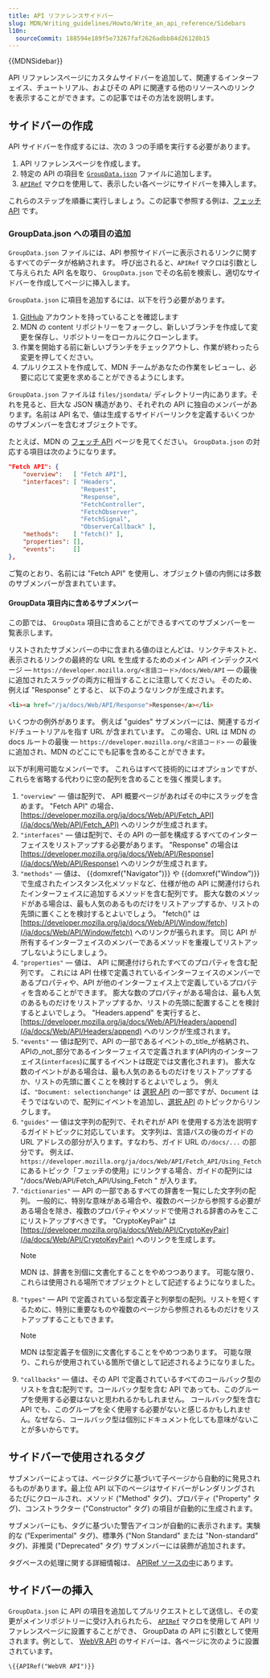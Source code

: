 ```yaml
---
title: API リファレンスサイドバー
slug: MDN/Writing_guidelines/Howto/Write_an_api_reference/Sidebars
l10n:
  sourceCommit: 188594e189f5e73267faf2626adbb84d26128b15
---
```


{{MDNSidebar}}

API リファレンスページにカスタムサイドバーを追加して、関連するインターフェイス、チュートリアル、およびその API に関連する他のリソースへのリンクを表示することができます。この記事ではその方法を説明します。

## サイドバーの作成

API サイドバーを作成するには、次の 3 つの手順を実行する必要があります。

1. API リファレンスページを作成します。
2. 特定の API の項目を [`GroupData.json`](https://github.com/mdn/content/blob/main/files/jsondata/GroupData.json) ファイルに追加します。
3. [`APIRef`](https://github.com/mdn/yari/blob/main/kumascript/macros/APIRef.ejs) マクロを使用して、表示したい各ページにサイドバーを挿入します。

これらのステップを順番に実行しましょう。この記事で参照する例は、[フェッチ API](/ja/docs/Web/API/Fetch_API) です。

### GroupData.json への項目の追加

`GroupData.json` ファイルには、API 参照サイドバーに表示されるリンクに関するすべてのデータが格納されます。
呼び出されると、`APIRef` マクロは引数として与えられた API 名を取り、 `GroupData.json` でその名前を検索し、適切なサイドバーを作成してページに挿入します。

`GroupData.json` に項目を追加するには、以下を行う必要があります。

1. [GitHub](https://github.com/) アカウントを持っていることを確認します
2. MDN の content リポジトリーをフォークし、新しいブランチを作成して変更を保存し、リポジトリーをローカルにクローンします。
3. 作業を開始する前に新しいブランチをチェックアウトし、作業が終わったら変更を押してください。
4. プルリクエストを作成して、MDN チームがあなたの作業をレビューし、必要に応じて変更を求めることができるようにします。

`GroupData.json` ファイルは `files/jsondata/` ディレクトリー内にあります。それを見ると、巨大な JSON 構造があり、それぞれの API に独自のメンバーがあります。名前は API 名で、値は生成するサイドバーリンクを定義するいくつかのサブメンバーを含むオブジェクトです。

たとえば、MDN の [フェッチ API](/ja/docs/Web/API/Fetch_API) ページを見てください。 `GroupData.json` の対応する項目は次のようになります。

```json
"Fetch API": {
    "overview":   [ "Fetch API"],
    "interfaces": [ "Headers",
                    "Request",
                    "Response",
                    "FetchController",
                    "FetchObserver",
                    "FetchSignal",
                    "ObserverCallback" ],
    "methods":    [ "fetch()" ],
    "properties": [],
    "events":     []
},
```

ご覧のとおり、名前には "Fetch API" を使用し、オブジェクト値の内側には多数のサブメンバーが含まれています。

#### GroupData 項目内に含めるサブメンバー

この節では、 `GroupData` 項目に含めることができるすべてのサブメンバーを一覧表示します。

リストされたサブメンバーの中に含まれる値のほとんどは、リンクテキストと、表示されるリンクの最終的な URL を生成するためのメイン API インデックスページ — `https://developer.mozilla.org/<言語コード>/docs/Web/API` — の最後に追加されたスラッグの両方に相当することに注意してください。
そのため、例えば "Response" とすると、 以下のようなリンクが生成されます。

```html
<li><a href="/ja/docs/Web/API/Response">Response</a></li>
```

いくつかの例外があります。
例えば "guides" サブメンバーには、関連するガイド/チュートリアルを指す URL が含まれています。
この場合、URL は MDN の docs ルートの最後 — `https://developer.mozilla.org/<言語コード>` — の最後に追加され、MDN のどこにでも記事を含めることができます。

以下が利用可能なメンバーです。
これらはすべて技術的にはオプションですが、これらを省略する代わりに空の配列を含めることを強く推奨します。

1. `"overview"` — 値は配列で、 API 概要ページがあればその中にスラッグを含めます。
   "Fetch API" の場合、 [https://developer.mozilla.org/ja/docs/Web/API/Fetch_API](/ja/docs/Web/API/Fetch_API) へのリンクが生成されます。
2. `"interfaces"` — 値は配列で、その API の一部を構成するすべてのインターフェイスをリストアップする必要があります。
   "Response" の場合は [https://developer.mozilla.org/ja/docs/Web/API/Response](/ja/docs/Web/API/Response) へのリンクが生成されます。
3. `"methods"` — 値は、 {{domxref("Navigator")}} や {{domxref("Window")}} で生成されたインスタンス化メソッドなど、仕様が他の API に関連付けられたインターフェイスに追加するメソッドを含む配列です。
   膨大な数のメソッドがある場合は、最も人気のあるものだけをリストアップするか、リストの先頭に置くことを検討するとよいでしょう。
   "fetch()" は [https://developer.mozilla.org/ja/docs/Web/API/Window/fetch](/ja/docs/Web/API/Window/fetch) へのリンクが張られます。
   同じ API が所有するインターフェイスのメンバーであるメソッドを重複してリストアップしないようにしましょう。
4. `"properties"` — 値は、 API に関連付けられたすべてのプロパティを含む配列です。
   これには API 仕様で定義されているインターフェイスのメンバーであるプロパティや、API が他のインターフェイス上で定義しているプロパティを含めることができます。
   膨大な数のプロパティがある場合は、最も人気のあるものだけをリストアップするか、リストの先頭に配置することを検討するとよいでしょう。
   "Headers.append" を実行すると、 [https://developer.mozilla.org/ja/docs/Web/API/Headers/append](/ja/docs/Web/API/Headers/append) へのリンクが生成されます。
5. `"events"` — 値は配列で、API の一部であるイベントの_title_が格納され、APIの_not_部分であるインターフェイスで定義されます(API内のインターフェイス(`interfaces`)に属するイベントは既定では文書化されます)。
   膨大な数のイベントがある場合は、最も人気のあるものだけをリストアップするか、リストの先頭に置くことを検討するとよいでしょう。
   例えば、`"Document: selectionchange"` は [選択 API](/ja/docs/Web/API/Selection_API) の一部ですが、`Document` はそうではないので、配列にイベントを追加し、[選択 API](/ja/docs/Web/API/Selection_API) のトピックからリンクします。
6. `"guides"` — 値は文字列の配列で、それぞれが API を使用する方法を説明するガイドトピックに対応しています。
   文字列は、言語パスの後のガイドの URL アドレスの部分が入ります。すなわち、ガイド URL の`/docs/...` の部分です。
   例えば、`https://developer.mozilla.org/ja/docs/Web/API/Fetch_API/Using_Fetch` にあるトピック「フェッチの使用」にリンクする場合、ガイドの配列には "/docs/Web/API/Fetch_API/Using_Fetch " が入ります。
7. `"dictionaries"` — API の一部であるすべての辞書を一覧にした文字列の配列。
   一般的に、特別な意味がある場合や、複数のページから参照する必要がある場合を除き、複数のプロパティやメソッドで使用される辞書のみをここにリストアップすべきです。
   "CryptoKeyPair" は [https://developer.mozilla.org/ja/docs/Web/API/CryptoKeyPair](/ja/docs/Web/API/CryptoKeyPair) へのリンクを生成します。
   > [!NOTE]
   > MDN は、辞書を別個に文書化することをやめつつあります。
   > 可能な限り、これらは使用される場所でオブジェクトとして記述するようになりました。
8. `"types"` — API で定義されている型定義子と列挙型の配列。リストを短くするために、特別に重要なものや複数のページから参照されるものだけをリストアップすることもできます。
   > [!NOTE]
   > MDN は型定義子を個別に文書化することをやめつつあります。
   > 可能な限り、これらが使用されている箇所で値として記述されるようになりました。
9. `"callbacks"` — 値は、その API で定義されているすべてのコールバック型のリストを含む配列です。コールバック型を含む API であっても、このグループを使用する必要はないと思われるかもしれません。
   コールバック型を含む API でも、このグループを全く使用する必要がないと感じるかもしれません。なぜなら、コールバック型は個別にドキュメント化しても意味がないことが多いからです。

## サイドバーで使用されるタグ

サブメンバーによっては、ページタグに基づいて子ページから自動的に発見されるものがあります。最上位 API 以下のページはサイドバーがレンダリングされるたびにクロールされ、メソッド ("Method" タグ)、プロパティ ("Property" タグ)、コンストラクター ("Constructor" タグ) の項目が自動的に生成されます。

サブメンバーにも、タグに基づいた警告アイコンが自動的に表示されます。実験的な ("Experimental" タグ)、標準外 ("Non Standard" または "Non-standard" タグ)、非推奨 ("Deprecated" タグ) サブメンバーには装飾が追加されます。

タグベースの処理に関する詳細情報は、 [APIRef ソースの中](https://github.com/mdn/yari/blob/main/kumascript/macros/APIRef.ejs)にあります。

## サイドバーの挿入

`GroupData.json` に API の項目を追加してプルリクエストとして送信し、その変更がメインリポジトリーに受け入れられたら、 [`APIRef`](https://github.com/mdn/yari/blob/main/kumascript/macros/APIRef.ejs) マクロを使用して API リファレンスページに設置することができ、 GroupData の API に引数として使用されます。例として、 [WebVR API](/ja/docs/Web/API/WebVR_API) のサイドバーは、各ページに次のように設置されています。

```plain
\{{APIRef("WebVR API")}}
```

